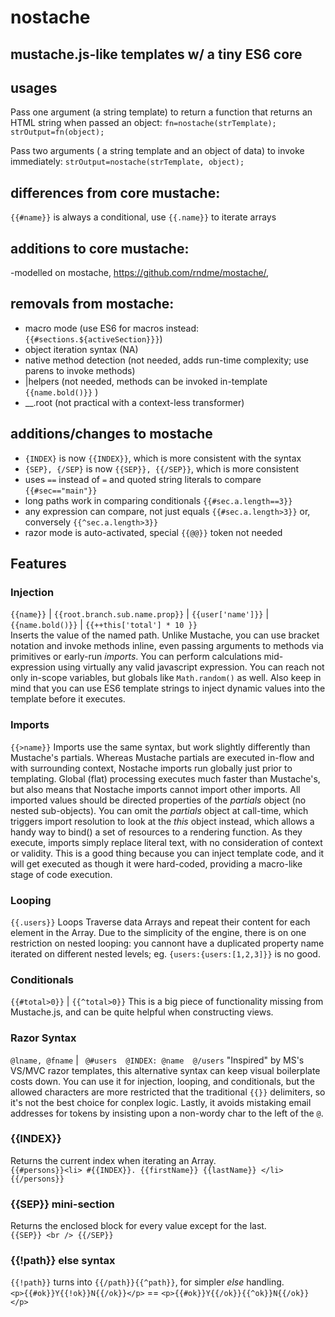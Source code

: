 # nostache
## mustache.js-like templates w/ a tiny ES6 core

## usages
Pass one argument (a string template) to return a function that returns an HTML string when passed an object:
`fn=nostache(strTemplate); 
strOutput=fn(object);`

Pass two arguments ( a string template and an object of data) to invoke immediately:
`strOutput=nostache(strTemplate, object);`


## differences from core mustache:
 `{{#name}}` is always a conditional, use `{{.name}}` to iterate arrays

## additions to core mustache:
 -modelled on mostache, https://github.com/rndme/mostache/, 

## removals from mostache:
* macro mode (use ES6 for macros instead:  `{{#sections.${activeSection}}}`)
* object iteration syntax (NA)
* native method detection (not needed, adds run-time complexity; use parens to invoke methods)
* |helpers  (not needed, methods can be invoked in-template `{{name.bold()}}` )
* __.root  (not practical with a context-less transformer)

## additions/changes to mostache
* `{INDEX}` is now `{{INDEX}}`, which is more consistent with the syntax
* `{SEP}, {/SEP}` is now `{{SEP}}, {{/SEP}}`, which is more consistent
* uses `==` instead of `=` and quoted string literals to compare  `{{#sec=="main"}}`
* long paths work in comparing conditionals  `{{#sec.a.length==3}}`
* any expression can compare, not just equals  `{{#sec.a.length>3}}` or, conversely  `{{^sec.a.length>3}}`
* razor mode is auto-activated, special `{{@@}}` token not needed


## Features

### Injection
`{{name}}` | `{{root.branch.sub.name.prop}}` | `{{user['name']}}` | `{{name.bold()}}` | `{{++this['total'] * 10 }}` <br />
Inserts the value of the named path. Unlike Mustache, you can use bracket notation and invoke methods inline, even passing arguments to methods via primitives or early-run _imports_. You can perform calculations mid-expression using virtually any valid javascript expression. You can reach not only in-scope variables, but globals like `Math.random()` as well. Also keep in mind that you can use ES6 template strings to inject dynamic values into the template before it executes.

### Imports
`{{>name}}`
Imports use the same syntax, but work slightly differently than Mustache's partials. Whereas Mustache partials are executed in-flow and with surrounding context, Nostache imports run globally just prior to templating. Global (flat) processing executes much faster than Mustache's, but also means that Nostache imports cannot import other imports. All imported values should be directed properties of the _partials_ object (no nested sub-objects). You can omit the _partials_ object at call-time, which triggers import resolution to look at the _this_ object instead, which allows a handy way to bind() a set of resources to a rendering function. As they execute, imports simply replace literal text, with no consideration of context or validity. This is a good thing because you can inject template code, and it will get executed as though it were hard-coded, providing a macro-like stage of code execution.


### Looping
`{{.users}}`
Loops Traverse data Arrays and repeat their content for each element in the Array.
Due to the simplicity of the engine, there is on one restriction on nested looping: you cannont have a duplicated property name iterated on different nested levels; eg. `{users:{users:[1,2,3]}}` is no good.


### Conditionals
`{{#total>0}}` | `{{^total>0}}`
This is a big piece of functionality missing from Mustache.js, and can be quite helpful when constructing views.


### Razor Syntax
`@lname, @fname` | ` @#users  @INDEX: @name  @/users`
"Inspired" by MS's VS/MVC razor templates, this alternative syntax can keep visual boilerplate costs down. You can use it for injection, looping, and conditionals, but the allowed characters are more restricted that the traditional `{{}}` delimiters, so it's not the best choice for conplex logic. Lastly, it avoids mistaking email addresses for tokens by insisting upon a non-wordy char to the left of the `@`.


### {{INDEX}}
  Returns the current index when iterating an Array.  <br />
    `{{#persons}}<li> #{{INDEX}}. {{firstName}} {{lastName}} </li> {{/persons}}`


### {{SEP}} mini-section
   Returns the enclosed block for every value except for the last. <br />
    `{{SEP}} <br /> {{/SEP}}`


### {{!path}} else syntax
  `{{!path}}` turns into `{{/path}}{{^path}}`, for simpler _else_ handling. <br />
    `<p>{{#ok}}Y{{!ok}}N{{/ok}}</p>` == `<p>{{#ok}}Y{{/ok}}{{^ok}}N{{/ok}}</p>`
    








